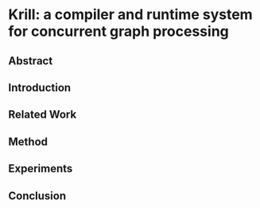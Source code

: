# Krill: a compiler and runtime system for concurrent graph processing

## Abstract

## Introduction

## Related Work

## Method

## Experiments

## Conclusion